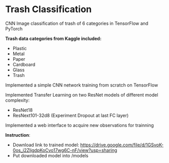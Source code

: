 # Trash Classification
CNN Image classification of trash of 6 categories in TensorFlow and PyTorch

**Trash data categories from Kaggle included:**
- Plastic
- Metal
- Paper
- Cardboard
- Glass
- Trash

Implemented a simple CNN network training from scratch on TensorFlow

Implemented Transfer Learning on two ResNet models of different model complexity:
- ResNet18
- ResNext101-32d8 (Experiment Dropout at last FC layer)

Implemented a web interface to acquire new observations for trainning


**Instruction**: 
- Download link to trained model: https://drive.google.com/file/d/1GSvoK-0os_i2ZljgdpKoCvo17wg6C-nF/view?usp=sharing
- Put downloaded model into /models

